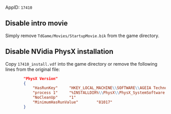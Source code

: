 AppID: `17410`

Disable intro movie
-------------------
Simply remove `TdGame/Movies/StartupMovie.bik` from the game directory.

Disable NVidia PhysX installation
---------------------------------
Copy `17410_install.vdf` into the game directory or remove the following lines from the original file:
``` json
		"PhysX Version"
		{
			"HasRunKey"		"HKEY_LOCAL_MACHINE\\SOFTWARE\\AGEIA Technologies"
			"process 1"		"%INSTALLDIR%\\PhysX\\PhysX_SystemSoftware.exe"
			"NoCleanUp"		"1"
			"MinimumHasRunValue"		"81017"
		}
```
